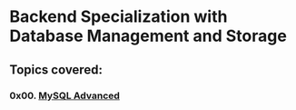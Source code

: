 # Backend Specialization with Database Management and Storage

## Topics covered:

### 0x00. [MySQL Advanced](https://github.com/GideonBature/alx-backend-storage/tree/main/0x00-MySQL_Advanced)
